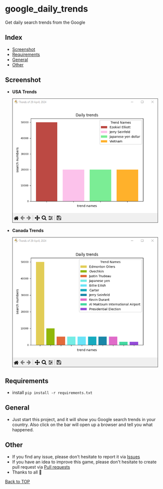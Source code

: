 # google_daily_trends

Get daily search trends from the Google

## Index

- [Screenshot](#screenshot)
- [Requirements](#requirements)
- [General](#general)
- [Other](#other)

## Screenshot

* **USA Trends**

  ![screenshot](../screenshots/usa_trends.png)

* **Canada Trends**

  ![screenshot](../screenshots/canada_trends.png)

## Requirements

* install
  ``
  pip install -r requirements.txt
  ``

## General

* Just start this project, and it will show you Google search trends in your country. Also click on the bar
  will open up a browser and tell you what happened.

## Other

* If you find any issue, please don't hesitate to report it
  via [Issues](https://github.com/Fearplay/google_daily_trends/issues)
* If you have an idea to improve this game, please don't hesitate to create pull request
  via [Pull requests](https://github.com/Fearplay/google_daily_trends/pulls)
* Thanks to all :green_heart:

[Back to TOP](#google_daily_trends)